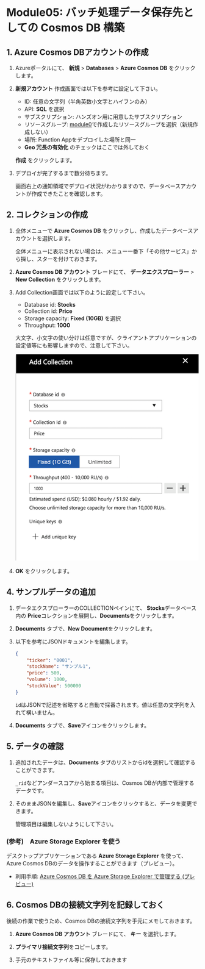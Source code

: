 # Module05: バッチ処理データ保存先としての Cosmos DB 構築

## 1. Azure Cosmos DBアカウントの作成

1. Azureポータルにて、 **新規** > **Databases** > **Azure Cosmos DB** をクリックします。

1. **新規アカウント** 作成画面では以下を参考に設定して下さい。

    * ID: 任意の文字列（半角英数小文字とハイフンのみ）
    * API: **SQL** を選択
    * サブスクリプション: ハンズオン用に用意したサブスクリプション
    * リソースグループ: [module0](module0.md)で作成したリソースグループを選択（新規作成しない）
    * 場所: Function Appをデプロイした場所と同一
    * **Geo 冗長の有効化** のチェックはここでは外しておく

    **作成** をクリックします。

1. デプロイが完了するまで数分待ちます。

    画面右上の通知領域でデプロイ状況がわかりますので、データベースアカウントが作成できたことを確認します。

## 2. コレクションの作成

1. 全体メニューで **Azure Cosmos DB** をクリックし、作成したデータベースアカウントを選択します。

    全体メニューに表示されない場合は、メニュー一番下「その他サービス」から探し、スターを付けておきます。

1. **Azure Cosmos DB アカウント** ブレードにて、 **データエクスプローラー** > **New Collection** をクリックします。

1. Add Collection画面では以下のように設定して下さい。

    * Database id: **Stocks**
    * Collection id: **Price**
    * Storage capacity: **Fixed (10GB)** を選択
    * Throughput: **1000**

    大文字、小文字の使い分けは任意ですが、クライアントアプリケーションの設定値等にも影響しますので、注意して下さい。

    ![Collection作成画面](./images/m05-1.png)

1. **OK** をクリックします。

## 4. サンプルデータの追加

1. データエクスプローラーのCOLLECTIONペインにて、 **Stocks**データベース内の **Price**コレクションを展開し、**Documents**をクリックします。

1. **Documents** タブで、**New Document**をクリックします。

1. 以下を参考にJSONドキュメントを編集します。

    ```JSON
    {
        "ticker": "0001",
        "stockName": "サンプル1",
        "price": 500,
        "volume": 1000,
        "stockValue": 500000
    }
    ```

    ```id```はJSONで記述を省略すると自動で採番されます。値は任意の文字列を入れて構いません。

1. **Documents** タブで、**Save**アイコンをクリックします。

## 5. データの確認

1. 追加されたデータは、**Documents** タブのリストからidを選択して確認することができます。

    ```_rid```などアンダースコアから始まる項目は、Cosmos DBが内部で管理するデータです。

1. そのままJSONを編集し、**Save**アイコンをクリックすると、データを変更できます。

    管理項目は編集しないようにして下さい。

### (参考)　Azure Storage Explorer を使う

デスクトップアプリケーションである **Azure Storage Explorer** を使って、Azure Cosmos DBのデータを操作することができます（プレビュー）。

* 利用手順: [Azure Cosmos DB を Azure Storage Explorer で管理する (プレビュー)](https://docs.microsoft.com/ja-jp/azure/cosmos-db/tutorial-documentdb-and-mongodb-in-storage-explorer)

## 6. Cosmos DBの接続文字列を記録しておく

後続の作業で使うため、Cosmos DBの接続文字列を手元にメモしておきます。

1. **Azure Cosmos DB アカウント** ブレードにて、 **キー** を選択します。

1. **プライマリ接続文字列**をコピーします。

1. 手元のテキストファイル等に保存しておきます
